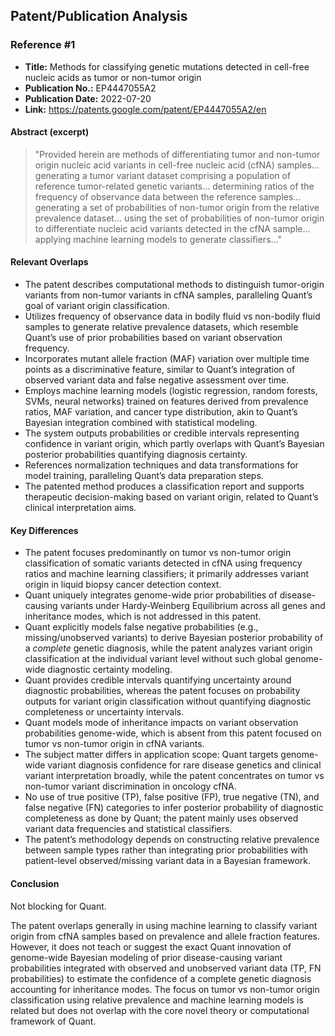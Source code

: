 ## Patent/Publication Analysis

### Reference #1

- **Title:** Methods for classifying genetic mutations detected in cell-free nucleic acids as tumor or non-tumor origin
- **Publication No.:** EP4447055A2
- **Publication Date:** 2022-07-20
- **Link:** https://patents.google.com/patent/EP4447055A2/en

#### Abstract (excerpt)

> "Provided herein are methods of differentiating tumor and non-tumor origin nucleic acid variants in cell-free nucleic acid (cfNA) samples... generating a tumor variant dataset comprising a population of reference tumor-related genetic variants... determining ratios of the frequency of observance data between the reference samples... generating a set of probabilities of non-tumor origin from the relative prevalence dataset... using the set of probabilities of non-tumor origin to differentiate nucleic acid variants detected in the cfNA sample... applying machine learning models to generate classifiers..."

#### Relevant Overlaps

- The patent describes computational methods to distinguish tumor-origin variants from non-tumor variants in cfNA samples, paralleling Quant’s goal of variant origin classification.
- Utilizes frequency of observance data in bodily fluid vs non-bodily fluid samples to generate relative prevalence datasets, which resemble Quant’s use of prior probabilities based on variant observation frequency.
- Incorporates mutant allele fraction (MAF) variation over multiple time points as a discriminative feature, similar to Quant’s integration of observed variant data and false negative assessment over time.
- Employs machine learning models (logistic regression, random forests, SVMs, neural networks) trained on features derived from prevalence ratios, MAF variation, and cancer type distribution, akin to Quant’s Bayesian integration combined with statistical modeling.
- The system outputs probabilities or credible intervals representing confidence in variant origin, which partly overlaps with Quant’s Bayesian posterior probabilities quantifying diagnosis certainty.
- References normalization techniques and data transformations for model training, paralleling Quant’s data preparation steps.
- The patented method produces a classification report and supports therapeutic decision-making based on variant origin, related to Quant’s clinical interpretation aims.

#### Key Differences

- The patent focuses predominantly on tumor vs non-tumor origin classification of somatic variants detected in cfNA using frequency ratios and machine learning classifiers; it primarily addresses variant origin in liquid biopsy cancer detection context.
- Quant uniquely integrates genome-wide prior probabilities of disease-causing variants under Hardy-Weinberg Equilibrium across all genes and inheritance modes, which is not addressed in this patent.
- Quant explicitly models false negative probabilities (e.g., missing/unobserved variants) to derive Bayesian posterior probability of a *complete* genetic diagnosis, while the patent analyzes variant origin classification at the individual variant level without such global genome-wide diagnostic certainty modeling.
- Quant provides credible intervals quantifying uncertainty around diagnostic probabilities, whereas the patent focuses on probability outputs for variant origin classification without quantifying diagnostic completeness or uncertainty intervals.
- Quant models mode of inheritance impacts on variant observation probabilities genome-wide, which is absent from this patent focused on tumor vs non-tumor origin in cfNA variants.
- The subject matter differs in application scope: Quant targets genome-wide variant diagnosis confidence for rare disease genetics and clinical variant interpretation broadly, while the patent concentrates on tumor vs non-tumor variant discrimination in oncology cfNA.
- No use of true positive (TP), false positive (FP), true negative (TN), and false negative (FN) categories to infer posterior probability of diagnostic completeness as done by Quant; the patent mainly uses observed variant data frequencies and statistical classifiers.
- The patent’s methodology depends on constructing relative prevalence between sample types rather than integrating prior probabilities with patient-level observed/missing variant data in a Bayesian framework.

#### Conclusion

Not blocking for Quant.

The patent overlaps generally in using machine learning to classify variant origin from cfNA samples based on prevalence and allele fraction features. However, it does not teach or suggest the exact Quant innovation of genome-wide Bayesian modeling of prior disease-causing variant probabilities integrated with observed and unobserved variant data (TP, FN probabilities) to estimate the confidence of a complete genetic diagnosis accounting for inheritance modes. The focus on tumor vs non-tumor origin classification using relative prevalence and machine learning models is related but does not overlap with the core novel theory or computational framework of Quant.
